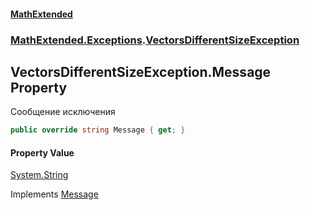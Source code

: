 #### [MathExtended](index.md 'index')
### [MathExtended.Exceptions](MathExtended_Exceptions.md 'MathExtended.Exceptions').[VectorsDifferentSizeException](MathExtended_Exceptions_VectorsDifferentSizeException.md 'MathExtended.Exceptions.VectorsDifferentSizeException')
## VectorsDifferentSizeException.Message Property
Сообщение исключения  
```csharp
public override string Message { get; }
```
#### Property Value
[System.String](https://docs.microsoft.com/en-us/dotnet/api/System.String 'System.String')

Implements [Message](https://docs.microsoft.com/en-us/dotnet/api/System.Runtime.InteropServices._Exception.Message 'System.Runtime.InteropServices._Exception.Message')  
